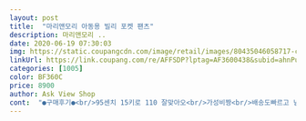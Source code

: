 ```yaml
---
layout: post 
title:  "마리앤모리 아동용 빌리 포켓 팬츠" 
description: 마리앤모리 ..
date: 2020-06-19 07:30:03 
img: https://static.coupangcdn.com/image/retail/images/80435046058717-c036b59f-9357-47f3-93c8-0de487d838c1.jpg 
linkUrl: https://link.coupang.com/re/AFFSDP?lptag=AF3600438&subid=ahnPublicAsk&pageKey=1459097659&itemId=2510794485&vendorItemId=70503848811&traceid=V0-113-4998d9d584d7db7b 
categories: [1005] 
color: BF360C 
price: 8900 
author: Ask View Shop 
cont:  "●구매후기●<br/>95센치 15키로 110 잘맞아오<br/>가성비짱<br/>배송도빠르고 넘좋아요<br/>살이 갑자기쪄서130 했는데<br/>옷이 천이 좋고 아이가 편안해하네요 색상도 너무 예뻐요<br/>자주넘어지는 아들래미 무릎보호!<br/>키큰6세<br/>편하고 무릎도 덮는 기장에 너무 좋네요<br/>허리여유있고 잘맏아요<br/>" 
---
```

